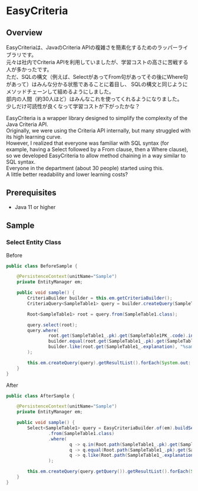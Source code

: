 # EasyCriteria

## Overview
EasyCriteriaは、JavaのCriteria APIの複雑さを簡素化するためのラッパーライブラリです。  
元々は社内でCriteria APIを利用していましたが、学習コストの高さに苦戦する人が多かったです。  
ただ、SQLの構文（例えば、SelectがあってFrom句があってその後にWhere句があって）はみんな分かる状態であることに着目し、
SQLの構文と同じようにメソッドチェーンして組めるようにしました。  
部内の人間（約30人ほど）はみんなこれを使ってくれるようになりました。  
少しだけ可読性が良くなって学習コストが下がったかな？  

EasyCriteria is a wrapper library designed to simplify the complexity of the Java Criteria API.  
 Originally, we were using the Criteria API internally, but many struggled with its high learning curve.  
However, I realized that everyone was familiar with SQL syntax (for example, having a Select followed by a From clause, then a Where clause), so we developed EasyCriteria to allow method chaining in a way similar to SQL syntax.  
Everyone in the department (about 30 people) started using this.  
A little better readability and lower learning costs?

## Prerequisites
- Java 11 or higher

## Sample
### Select Entity Class
Before
```java
public class BeforeSample {

    @PersistenceContext(unitName="Sample")
    private EntityManager em;

    public void sample() {
        CriteriaBuilder builder = this.em.getCriteriaBuilder();
        CriteriaQuery<SampleTable1> query = builder.createQuery(SampleTable1.class);

        Root<SampleTable1> root = query.from(SampleTable1.class);

        query.select(root);
        query.where(
                root.get(SampleTable1_.pk).get(SampleTable1PK_.code).in(codeList),
                builder.equal(root.get(SampleTable1_.pk).get(SampleTable1PK_.type), 1),
                builder.like(root.get(SampleTable1_.explanation), "%sample%")
        );

        this.em.createQuery(query).getResultList().forEach(System.out::println);
    }
}
```
After
```java
public class AfterSample {

    @PersistenceContext(unitName="Sample")
    private EntityManager em;

    public void sample() {
        Select<SampleTable1> query = EasyCriteriaBuilder.of(em).buildSelect(SampleTable1.class)
                .from(SampleTable1.class)
                .where(
                        q -> q.in(Root.path(SampleTable1_.pk).get(SampleTable1PK_.code), codeList),
                        q -> q.equal(Root.path(SampleTable1_.pk).get(SampleTable1PK_.type), 1),
                        q -> q.like(Root.path(SampleTable1_.explanation), "%sample%")
                );

        this.em.createQuery(query.getQuery()).getResultList().forEach(System.out::println);
    }
}
```
